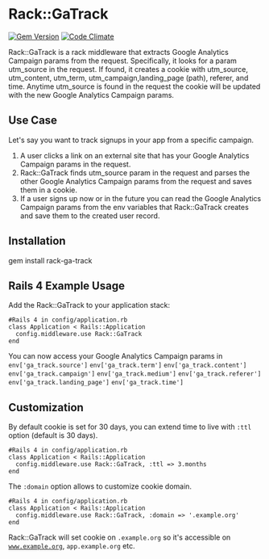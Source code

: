 Rack::GaTrack
================
[![Gem Version](https://badge.fury.io/rb/rack-ga-track.svg)](http://badge.fury.io/rb/rack-ga-track)
[![Code Climate](https://codeclimate.com/github/T1D/rack-ga-track.png)](https://codeclimate.com/github/T1D/rack-ga-track)

Rack::GaTrack is a rack middleware that extracts Google Analytics Campaign
params from the request. Specifically, it looks for a param utm\_source in the request.
If found, it creates a cookie with utm\_source, utm\_content, utm\_term,
utm\_campaign,landing_page (path), referer, and time. Anytime utm_source is found in the request the cookie
will be updated with the new Google Analytics Campaign params.

Use Case
---------------
Let's say you want to track signups in your app from a specific campaign.

1. A user clicks a link on an external site that has your Google Analytics
   Campaign params in the request.
2. Rack::GaTrack finds utm\_source param in the
   request and parses the other Google Analytics Campaign params from the request and saves them in a cookie.
3. If a user signs up now or in the future you can read the Google Analytics
   Campaign params from the env variables that Rack::GaTrack creates and save
   them to the created user record.

Installation
------------
gem install rack-ga-track

Rails 4 Example Usage
---------------------

Add the Rack::GaTrack to your application stack:

    #Rails 4 in config/application.rb
    class Application < Rails::Application
      config.middleware.use Rack::GaTrack
    end

You can now access your Google Analytics Campaign params in
<code>env['ga\_track.source']</code>
<code>env['ga\_track.term']</code>
<code>env['ga\_track.content']</code>
<code>env['ga\_track.campaign']</code>
<code>env['ga\_track.medium']</code>
<code>env['ga\_track.referer']</code>
<code>env['ga\_track.landing_page']</code>
<code>env['ga\_track.time']</code>

Customization
-------------

By default cookie is set for 30 days, you can extend time to live with <code>:ttl</code> option (default is 30 days).

    #Rails 4 in config/application.rb
    class Application < Rails::Application
      config.middleware.use Rack::GaTrack, :ttl => 3.months
    end

The <code>:domain</code> option allows to customize cookie domain.

    #Rails 4 in config/application.rb
    class Application < Rails::Application
      config.middleware.use Rack::GaTrack, :domain => '.example.org'
    end

Rack::GaTrack will set cookie on <code>.example.org</code> so it's accessible on <code>www.example.org</code>, <code>app.example.org</code> etc.
